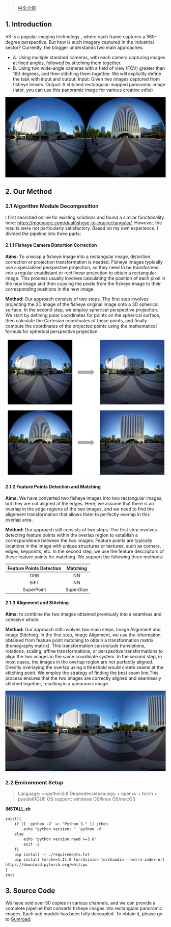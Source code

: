 > [中文介绍](README_cn.md)  

## 1. Introduction

VR is a popular imaging technology , where each frame captures a 360-degree perspective. But how is such imagery captured in the industrial sector? Currently, the blogger understands two main approaches:

- A. Using multiple standard cameras, with each camera capturing images at fixed angles, followed by stitching them together.
- B. Using two wide-angle cameras with a field of view (FOV) greater than 180 degrees, and then stitching them together.
We will explicitly define the task with input and output:
Input: Given two images captured from fisheye lenses.
Output: A stitched rectangular-mapped panoramic image (later, you can use this panoramic image for various creative edits)

![Fisheye Image](./1.JPEG "Fisheye Image")

## 2. Our Method
   
### 2.1 Algorithm Module Decomposition

I first searched online for existing solutions and found a similar functionality here: https://moonagic.com/dualfisheye-to-equirectangular/. However, the results were not particularly satisfactory. Based on my own experience, I divided the pipeline into three parts:

#### 2.1.1 Fisheye Camera Distortion Correction

**Aims:** To unwrap a fisheye image into a rectangular image, distortion correction or projection transformation is needed. Fisheye images typically use a specialized perspective projection, so they need to be transformed into a regular equidistant or rectilinear projection to obtain a rectangular image. This process usually involves calculating the position of each pixel in the new image and then copying the pixels from the fisheye image to their corresponding positions in the new image.

**Method:** Our approach consists of two steps. The first step involves projecting the 2D image of the fisheye original image onto a 3D spherical surface. In the second step, we employ spherical perspective projection. We start by defining polar coordinates for points on the spherical surface, then calculate the Cartesian coordinates of these points, and finally compute the coordinates of the projected points using the mathematical formula for spherical perspective projection.

![Distortion Image](./2.PNG "Distortion Image")

#### 2.1.2 Feature Points Detection and Matching

**Aims:** We have converted two fisheye images into two rectangular images, but they are not aligned at the edges. Here, we assume that there is an overlap in the edge regions of the two images, and we need to find the alignment transformation that allows them to perfectly overlap in this overlap area.

**Method:** Our approach still consists of two steps. The first step involves detecting feature points within the overlap region to establish a correspondence between the two images. Feature points are typically locations in the image with unique structures or textures, such as corners, edges, keypoints, etc. In the second step, we use the feature descriptors of these feature points for matching. We support the following three methods:

|   Feature Points Detection |    Matching    |
| :------------------------: | :------------: |
|              ORB           |      NN        |
|             SIFT           |      NN        |
|         SuperPoint         |   SuperGlue    |

#### 2.1.3 Alignment and Stitching

**Aims:**  to combine the two images obtained previously into a seamless and cohesive whole.

**Method:** Our approach still involves two main steps: Image Alignment and Image Stitching. In the first step, Image Alignment, we use the information obtained from feature point matching to obtain a transformation matrix (homography matrix). This transformation can include translations, rotations, scaling, affine transformations, or perspective transformations to align the two images in the same coordinate system. In the second step, in most cases, the images in the overlap region are not perfectly aligned. Directly overlaying the overlap using a threshold would create seams at the stitching point. We employ the strategy of finding the best seam line.This process ensures that the two images are correctly aligned and seamlessly stitched together, resulting in a panoramic image.

![Final Image](./3.PNG "Final Image")


### 2.2 Environment Setup

> Language: >=python3.8
> Dependencies:numpy + opencv + torch + pyside6(GUI)
> OS support: windows OS/linux OS/macOS 

**INSTALL.sh**

```
init(){
    if [[ `python -V` =~ "Python 3." ]] ;then
        echo "python version: " `python -V`
    else
        echo "python version need >=3.6"
        exit -2
    fi
    pip install -r ./requirements.txt
    pip install torch==1.11.0 torchvision torchaudio --extra-index-url https://download.pytorch.org/whl/cpu
}
init
```

## 3. Source Code
We have sold over 50 copies in various channels, and we can provide a complete pipeline that converts fisheye images into rectangular panoramic images. Each sub module has been fully decoupled. To obtain it, please go to [Gumroad](https://bloodyant.gumroad.com/l/psltn).
